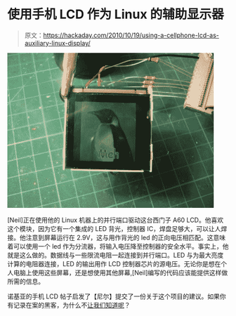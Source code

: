 # 使用手机 LCD 作为 Linux 的辅助显示器

> 原文：<https://hackaday.com/2010/10/19/using-a-cellphone-lcd-as-auxiliary-linux-display/>

![](img/44eea3cbe19a0dc32f4bb853820d7741.png "cellphone-lcd-as-Linux-display")

[Neil]正在使用他的 Linux 机器上的并行端口驱动这台西门子 A60 LCD。他喜欢这个模块，因为它有一个集成的 LED 背光，控制器 IC，焊盘足够大，可以让人焊接。他注意到屏幕运行在 2.9V，这与用作背光的 led 的正向电压相匹配。这意味着可以使用一个 led 作为分流器，将输入电压降至控制器的安全水平。事实上，他就是这么做的。数据线与一些限流电阻一起连接到并行端口。LED 与为最大亮度计算的电阻器连接，LED 的输出用作 LCD 控制器芯片的源电压。无论你是想在个人电脑上使用这些屏幕，还是想使用其他屏幕,[Neil]编写的代码应该能提供这样做所需的信息。

诺基亚的手机 LCD 帖子启发了【尼尔】提交了一份关于这个项目的建议。如果你有记录在案的黑客，为什么不[让我们知道呢](http://hackaday.com/contact-hack-a-day/)？